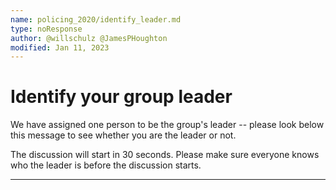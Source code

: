 ```yaml
---
name: policing_2020/identify_leader.md
type: noResponse
author: @willschulz @JamesPHoughton
modified: Jan 11, 2023
---
```


# Identify your group leader

We have assigned one person to be the group's leader -- please look below this message to see whether you are the leader or not.

The discussion will start in 30 seconds.  Please make sure everyone knows who the leader is before the discussion starts.

---
